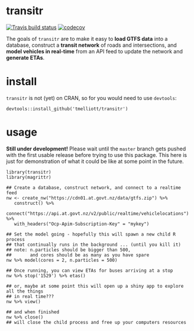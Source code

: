 # transitr

[![Travis build status](https://travis-ci.org/tmelliott/transitr.svg?branch=develop)](https://travis-ci.org/tmelliott/transitr)
[![codecov](https://codecov.io/gh/tmelliott/transitr/branch/develop/graph/badge.svg)](https://codecov.io/gh/tmelliott/transitr)

The goals of `transitr` are to make it easy to __load GTFS data__ into a database,
construct a __transit network__ of roads and intersections,
and __model vehicles in real-time__ from an API feed to update the network
and __generate ETAs__.


# install

`transitr` is not (yet) on CRAN, so for you would need to use `devtools`:
```{r}
devtools::install_github('tmelliott/transitr')
```


# usage

__Still under development!__
Please wait until the `master` branch gets pushed with the first
usable release before trying to use this package.
This here is just for demonstration of what it could be like at some point
in the future.

```{r}
library(transitr)
library(magrittr)

## Create a database, construct network, and connect to a realtime feed
nw <- create_nw("https://cdn01.at.govt.nz/data/gtfs.zip") %>%
   construct() %>%
   connect("https://api.at.govt.nz/v2/public/realtime/vehiclelocations") %>%
   with_headers("Ocp-Apim-Subscription-Key" = "mykey")

## Set the model going - hopefully this will spawn a new child R process
## that continually runs in the background ... (until you kill it)
## note: n.particles should be bigger than 500,
##       and cores should be as many as you have spare
nw %>% model(cores = 2, n.particles = 500)

## Once running, you can view ETAs for buses arriving at a stop
nw %>% stop('1529') %>% etas()

## or, maybe at some point this will open up a shiny app to explore all the things
## in real time???
nw %>% view()

## and when finished
nw %>% close()
## will close the child process and free up your computers resources
```